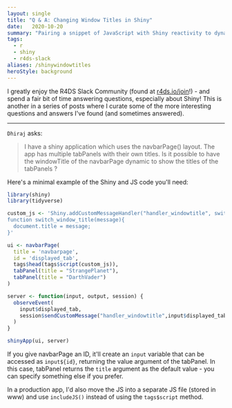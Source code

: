 ```yaml
---
layout: single
title: "Q & A: Changing Window Titles in Shiny"
date:   2020-10-20
summary: "Pairing a snippet of JavaScript with Shiny reactivity to dynamically change the window title"
tags: 
  - r
  - shiny
  - r4ds-slack
aliases: /shinywindowtitles
heroStyle: background
---
```


I greatly enjoy the R4DS Slack Community (found at [r4ds.io/join](r4ds.io/join)!) - and spend a fair bit of time answering questions, especially about Shiny! This is another in a series of posts where I curate some of the more interesting questions and answers I've found (and sometimes answered).

<hr>

`Dhiraj` asks:

> I have a shiny application which uses the navbarPage() layout. The app has multiple tabPanels with their own titles. Is it possible to have the windowTitle of the navbarPage dynamic to show the titles of the tabPanels ?

Here's a minimal example of the Shiny and JS code you'll need:

```r
library(shiny)
library(tidyverse)

custom_js <- 'Shiny.addCustomMessageHandler("handler_windowtitle", switch_window_title );
function switch_window_title(message){
  document.title = message;
}'

ui <- navbarPage(
  title = 'navbarpage',
  id = 'displayed_tab',
  tags$head(tags$script(custom_js)),
  tabPanel(title = "StrangePlanet"),
  tabPanel(title = "DarthVader")
)

server <- function(input, output, session) {
  observeEvent(
    input$displayed_tab,
    session$sendCustomMessage("handler_windowtitle",input$displayed_tab)
  )
}

shinyApp(ui, server)
```


If you give navbarPage an ID, it'll create an `input` variable that can be accessed as `input${id}`, returning the value argument of the tabPanel. In this case, tabPanel returns the `title` argument as the default value - you can specify something else if you prefer. 

In a production app, I'd also move the JS into a separate JS file (stored in www) and use `includeJS()` instead of using the `tags$script` method. 
